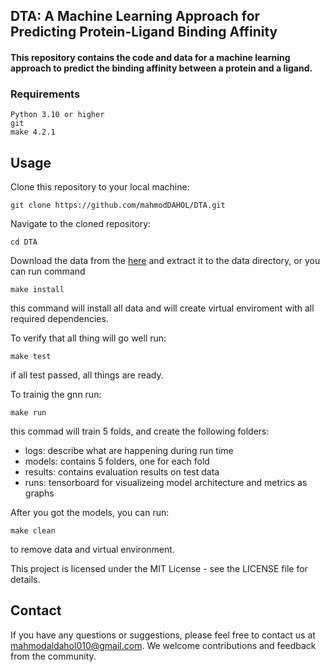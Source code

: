 ## DTA: A Machine Learning Approach for Predicting Protein-Ligand Binding Affinity

#### This repository contains the code and data for a machine learning approach to predict the binding affinity between a protein and a ligand.

### Requirements

    Python 3.10 or higher
    git
    make 4.2.1


## Usage

Clone this repository to your local machine:

    git clone https://github.com/mahmodDAHOL/DTA.git

Navigate to the cloned repository:

    cd DTA

Download the data from the [here](#https://drive.google.com/file/d/1CJIvzSDgZXSgTB5CpCutwShs7Xs2rEkk/view?usp=share_link) and extract it to the data directory, or you can run command 
    
    make install

this command will install all data and will create virtual enviroment with all required dependencies.

To verify that all thing will go well run:

    make test

if all test passed, all things are ready.

To trainig the gnn run:

    make run 

this commad will train 5 folds, and create the following folders:

- logs: describe what are happening during run time
- models: contains 5 folders, one for each fold
- results: contains evaluation results on test data
- runs: tensorboard for visualizeing model architecture and metrics as graphs 

After you got the models, you can run:

    make clean

to remove data and virtual environment.

This project is licensed under the MIT License - see the LICENSE file for details.

## Contact

If you have any questions or suggestions, please feel free to contact us at mahmodaldahol010@gmail.com. We welcome contributions and feedback from the community.